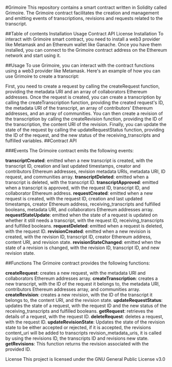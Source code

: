 #Grimoire
This repository contains a smart contract written in Solidity called Grimoire. The Grimoire contract facilitates the creation and management and emitting events of transcriptions, revisions and requests related to the transcript.


##Table of contents
Installation
Usage
Contract API
License
Installation
To interact with Grimoire smart contract, you need to install a web3 provider like Metamask and an Ethereum wallet like Ganache. Once you have them installed, you can connect to the Grimoire contract address on the Ethereum network and start using it.

##Usage
To use Grimoire, you can interact with the contract functions using a web3 provider like Metamask. Here's an example of how you can use Grimoire to create a transcript:

First, you need to create a request by calling the createRequest function, providing the metadata URI and an array of collaborators Ethereum addresses.
Once the request is created, you can create a transcription by calling the createTranscription function, providing the created request's ID, the metadata URI of the transcript, an array of contributors' Ethereum addresses, and an array of communities.
You can then create a revision of the transcription by calling the createRevision function, providing the ID of the transcription, the content URI of the revision.
Finally, you can update the state of the request by calling the updateRequestStatus function, providing the ID of the request, and the new status of the receiving_transcripts and fulfilled variables.
##Contract API

###Events
The Grimoire contract emits the following events:

**transcriptCreated**: emitted when a new transcript is created, with the transcript ID, creation and last updated timestamps, creator and contributors Ethereum addresses, revision metadata URIs, metadata URI, ID request, and communities array.
**transcriptDeleted**: emitted when a transcript is deleted, with the transcript ID.
**transcriptApproved**: emitted when a transcript is approved, with the request ID, transcript ID, and collaborator Ethereum address.
**requestCreated**: emitted when a new request is created, with the request ID, creation and last updated timestamps, creator Ethereum address, receiving_transcripts and fulfilled booleans, metadata URI, and collaborators Ethereum addresses array.
**requestStateUpdate**: emitted when the state of a request is updated on whether it still needs a transcript, with the request ID, receiving_transcripts and fulfilled booleans.
**requestDeleted**: emitted when a request is deleted, with the request ID.
**revisionCreated**: emitted when a new revision is created, with the revision ID, transcript ID, creator Ethereum address, content URI, and revision state.
**revisionStateChanged**: emitted when the state of a revision is changed, with the revision ID, transcript ID, and new revision state.

##Functions
The Grimoire contract provides the following functions:

**createRequest**: creates a new request, with the metadata URI and collaborators Ethereum addresses array.
**createTranscription**: creates a new transcript, with the ID of the request it belongs to, the metadata URI, contributors Ethereum addresses array, and communities array.
**createRevision**: creates a new revision, with the ID of the transcript it belongs to, the content URI, and the revision state.
**updateRequestStatus**: updates the state of a request, with the request ID and the new status of the receiving_transcripts and fulfilled booleans.
**getRequest**: retrieves the details of a request, with the request ID.
**deleteRequest**: deletes a request, with the request ID.
**updateRevisionState**: Updates the state of the revision state to be either accepted or rejected, if it is accepted, the revisions content_uri will be added to transcripts revision_metadata_uris, it is called by using the revisions ID, the transcripts ID and revisions new state.
**getRevisions**: This function returns the revision associated with the provided ID.

License
This project is licensed under the GNU General Public License v3.0